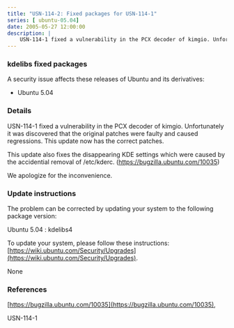 ```yaml
---
title: "USN-114-2: Fixed packages for USN-114-1"
series: [ ubuntu-05.04]
date: 2005-05-27 12:00:00
description: |
    USN-114-1 fixed a vulnerability in the PCX decoder of kimgio. Unfortunately it was discovered that the original patches were faulty and caused regressions. This update now has the correct patches.
--- 
```

 
### kdelibs fixed packages

A security issue affects these releases of Ubuntu and its derivatives:

* Ubuntu 5.04

### Details

USN-114-1 fixed a vulnerability in the PCX decoder of kimgio. Unfortunately it was discovered that the original patches were faulty and caused regressions. This update now has the correct patches.

This update also fixes the disappearing KDE settings which were caused by the accidential removal of /etc/kderc. (https://bugzilla.ubuntu.com/10035)

We apologize for the inconvenience.

### Update instructions

The problem can be corrected by updating your system to the following package version:

Ubuntu 5.04
 : kdelibs4 

To update your system, please follow these instructions: [https://wiki.ubuntu.com/Security/Upgrades](https://wiki.ubuntu.com/Security/Upgrades).

None

### References

 [https://bugzilla.ubuntu.com/10035](https://bugzilla.ubuntu.com/10035), 

 USN-114-1
 

